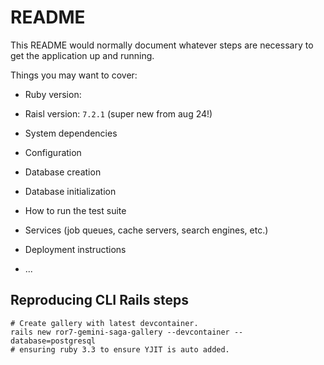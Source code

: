 # README

This README would normally document whatever steps are necessary to get the
application up and running.

Things you may want to cover:

* Ruby version:
* Raisl version: `7.2.1` (super new from aug 24!)

* System dependencies

* Configuration

* Database creation

* Database initialization

* How to run the test suite

* Services (job queues, cache servers, search engines, etc.)

* Deployment instructions

* ...

## Reproducing CLI Rails steps

```
# Create gallery with latest devcontainer.
rails new ror7-gemini-saga-gallery --devcontainer --database=postgresql
# ensuring ruby 3.3 to ensure YJIT is auto added.
```
